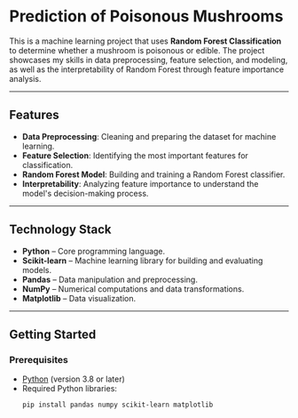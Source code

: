 # Prediction of Poisonous Mushrooms

This is a machine learning project that uses **Random Forest Classification** to determine whether a mushroom is poisonous or edible. The project showcases my skills in data preprocessing, feature selection, and modeling, as well as the interpretability of Random Forest through feature importance analysis.

---

## Features

- **Data Preprocessing**: Cleaning and preparing the dataset for machine learning.
- **Feature Selection**: Identifying the most important features for classification.
- **Random Forest Model**: Building and training a Random Forest classifier.
- **Interpretability**: Analyzing feature importance to understand the model's decision-making process.

---

## Technology Stack

- **Python** – Core programming language.
- **Scikit-learn** – Machine learning library for building and evaluating models.
- **Pandas** – Data manipulation and preprocessing.
- **NumPy** – Numerical computations and data transformations.
- **Matplotlib** – Data visualization.

---

## Getting Started

### Prerequisites
- [Python](https://www.python.org/downloads/) (version 3.8 or later)
- Required Python libraries:
  ```bash
  pip install pandas numpy scikit-learn matplotlib
